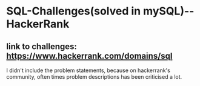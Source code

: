 # SQL-Challenges(solved in mySQL)--HackerRank

link to challenges: https://www.hackerrank.com/domains/sql
-----------
I didn't include the problem statements, because on hackerrank's community, often times problem descriptions
has been criticised a lot.
